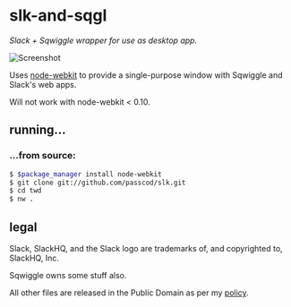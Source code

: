 # slk-and-sqgl

_Slack + Sqwiggle wrapper for use as desktop app._

![Screenshot](http://i.imgur.com/AzZ7y5A.png)

Uses [node-webkit] to provide a single-purpose window
with Sqwiggle and Slack's web apps.

Will not work with node-webkit < 0.10.

[node-webkit]: https://github.com/rogerwang/node-webkit
[release]: https://github.com/taylor/slk-and-sqgl/releases

## running…

### …from source:

```bash
$ $package_manager install node-webkit
$ git clone git://github.com/passcod/slk.git
$ cd twd
$ nw .
```

## legal

Slack, SlackHQ, and the Slack logo are trademarks
of, and copyrighted to, SlackHQ, Inc.

Sqwiggle owns some stuff also.

All other files are released in the Public Domain as per
my [policy](https://passcod.name/PUBLIC.txt).
